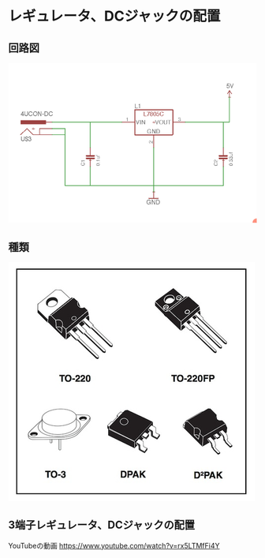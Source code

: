# レギュレータ、DCジャックの配置

## 回路図

![](./img/schematic_regulator.png)

## 種類

![](./img/type_regulator.png)

## 3端子レギュレータ、DCジャックの配置

YouTubeの動画
https://www.youtube.com/watch?v=rx5LTMfFi4Y

